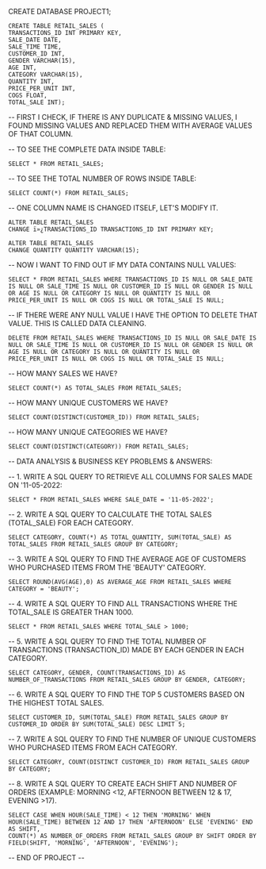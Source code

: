CREATE DATABASE PROJECT1;

    CREATE TABLE RETAIL_SALES (
    TRANSACTIONS_ID INT PRIMARY KEY,
    SALE_DATE DATE,
    SALE_TIME TIME,
    CUSTOMER_ID INT,
    GENDER VARCHAR(15),
    AGE INT,
    CATEGORY VARCHAR(15),
    QUANTITY INT,
    PRICE_PER_UNIT INT,
    COGS FLOAT,
    TOTAL_SALE INT);

-- FIRST I CHECK, IF THERE IS ANY DUPLICATE & MISSING VALUES, I FOUND MISSING VALUES AND REPLACED THEM WITH AVERAGE VALUES OF THAT COLUMN.

-- TO SEE THE COMPLETE DATA INSIDE TABLE:
                       
    SELECT * FROM RETAIL_SALES;

-- TO SEE THE TOTAL NUMBER OF ROWS INSIDE TABLE:

    SELECT COUNT(*) FROM RETAIL_SALES;

-- ONE COLUMN NAME IS CHANGED ITSELF, LET'S MODIFY IT.

    ALTER TABLE RETAIL_SALES
    CHANGE ï»¿TRANSACTIONS_ID TRANSACTIONS_ID INT PRIMARY KEY;

    ALTER TABLE RETAIL_SALES
    CHANGE QUANTITY QUANTITY VARCHAR(15);

-- NOW I WANT TO FIND OUT IF MY DATA CONTAINS NULL VALUES:

    SELECT * FROM RETAIL_SALES WHERE TRANSACTIONS_ID IS NULL OR SALE_DATE IS NULL OR SALE_TIME IS NULL OR CUSTOMER_ID IS NULL OR GENDER IS NULL OR AGE IS NULL OR CATEGORY IS NULL OR QUANTITY IS NULL OR 
    PRICE_PER_UNIT IS NULL OR COGS IS NULL OR TOTAL_SALE IS NULL;

-- IF THERE WERE ANY NULL VALUE I HAVE THE OPTION TO DELETE THAT VALUE. THIS IS CALLED DATA CLEANING.
  
    DELETE FROM RETAIL_SALES WHERE TRANSACTIONS_ID IS NULL OR SALE_DATE IS NULL OR SALE_TIME IS NULL OR CUSTOMER_ID IS NULL OR GENDER IS NULL OR AGE IS NULL OR CATEGORY IS NULL OR QUANTITY IS NULL OR 
    PRICE_PER_UNIT IS NULL OR COGS IS NULL OR TOTAL_SALE IS NULL;

-- HOW MANY SALES WE HAVE?

    SELECT COUNT(*) AS TOTAL_SALES FROM RETAIL_SALES;

-- HOW MANY UNIQUE CUSTOMERS WE HAVE?

    SELECT COUNT(DISTINCT(CUSTOMER_ID)) FROM RETAIL_SALES;

-- HOW MANY UNIQUE CATEGORIES WE HAVE?

    SELECT COUNT(DISTINCT(CATEGORY)) FROM RETAIL_SALES;

-- DATA ANALYSIS & BUSINESS KEY PROBLEMS & ANSWERS:

-- 1. WRITE A SQL QUERY TO RETRIEVE ALL COLUMNS FOR SALES MADE ON '11-05-2022:

    SELECT * FROM RETAIL_SALES WHERE SALE_DATE = '11-05-2022';

-- 2. WRITE A SQL QUERY TO CALCULATE THE TOTAL SALES (TOTAL_SALE) FOR EACH CATEGORY.

    SELECT CATEGORY, COUNT(*) AS TOTAL_QUANTITY, SUM(TOTAL_SALE) AS TOTAL_SALES FROM RETAIL_SALES GROUP BY CATEGORY;

-- 3. WRITE A SQL QUERY TO FIND THE AVERAGE AGE OF CUSTOMERS WHO PURCHASED ITEMS FROM THE 'BEAUTY' CATEGORY.

    SELECT ROUND(AVG(AGE),0) AS AVERAGE_AGE FROM RETAIL_SALES WHERE CATEGORY = 'BEAUTY';

-- 4. WRITE A SQL QUERY TO FIND ALL TRANSACTIONS WHERE THE TOTAL_SALE IS GREATER THAN 1000.

    SELECT * FROM RETAIL_SALES WHERE TOTAL_SALE > 1000;

-- 5. WRITE A SQL QUERY TO FIND THE TOTAL NUMBER OF TRANSACTIONS (TRANSACTION_ID) MADE BY EACH GENDER IN EACH CATEGORY.

    SELECT CATEGORY, GENDER, COUNT(TRANSACTIONS_ID) AS NUMBER_OF_TRANSACTIONS FROM RETAIL_SALES GROUP BY GENDER, CATEGORY;

-- 6. WRITE A SQL QUERY TO FIND THE TOP 5 CUSTOMERS BASED ON THE HIGHEST TOTAL SALES.

    SELECT CUSTOMER_ID, SUM(TOTAL_SALE) FROM RETAIL_SALES GROUP BY CUSTOMER_ID ORDER BY SUM(TOTAL_SALE) DESC LIMIT 5;

-- 7. WRITE A SQL QUERY TO FIND THE NUMBER OF UNIQUE CUSTOMERS WHO PURCHASED ITEMS FROM EACH CATEGORY.

    SELECT CATEGORY, COUNT(DISTINCT CUSTOMER_ID) FROM RETAIL_SALES GROUP BY CATEGORY;

-- 8. WRITE A SQL QUERY TO CREATE EACH SHIFT AND NUMBER OF ORDERS (EXAMPLE: MORNING <12, AFTERNOON BETWEEN 12 & 17, EVENING >17).

    SELECT CASE WHEN HOUR(SALE_TIME) < 12 THEN 'MORNING' WHEN HOUR(SALE_TIME) BETWEEN 12 AND 17 THEN 'AFTERNOON' ELSE 'EVENING' END AS SHIFT,
    COUNT(*) AS NUMBER_OF_ORDERS FROM RETAIL_SALES GROUP BY SHIFT ORDER BY FIELD(SHIFT, 'MORNING', 'AFTERNOON', 'EVENING');

-- END OF PROJECT --
